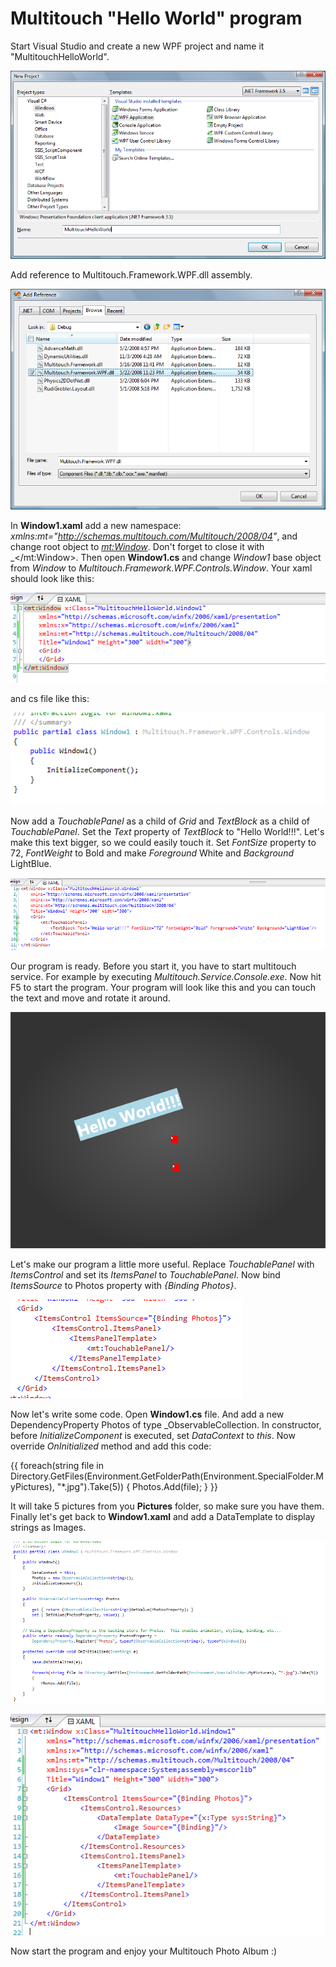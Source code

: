 # Multitouch "Hello World" program

Start Visual Studio and create a new WPF project and name it "MultitouchHelloWorld".

![](HelloWorld_CreateWpfProject.png)

Add reference to Multitouch.Framework.WPF.dll assembly.

![](HelloWorld_AddReference.png)

In **Window1.xaml** add a new namespace: _xmlns:mt="http://schemas.multitouch.com/Multitouch/2008/04"_, and change root object _<Window>_ to _<mt:Window>_. Don't forget to close it with _</mt:Window>. Then open **Window1.cs** and change _Window1_ base object from _Window_ to _Multitouch.Framework.WPF.Controls.Window_.
Your xaml should look like this:

![](HelloWorld_UsingMultitouchWindow.png)

and cs file like this:

![](HelloWorld_UsingMultitouchWindowCS.png)

Now add a _TouchablePanel_ as a child of _Grid_ and _TextBlock_ as a child of _TouchablePanel_. Set the _Text_ property of _TextBlock_ to "Hello World!!!".
Let's make this text bigger, so we could easily touch it. Set _FontSize_ property to 72, _FontWeight_ to Bold and make _Foreground_ White and _Background_ LightBlue.

![](HelloWorld_FinalProgram.png)

Our program is ready. Before you start it, you have to start multitouch service. For example by executing _Multitouch.Service.Console.exe_.
Now hit F5 to start the program. Your program will look like this and you can touch the text and move and rotate it around.

![](HelloWorld_ProgramRunning.png)

Let's make our program a little more useful. Replace _TouchablePanel_ with _ItemsControl_ and set its _ItemsPanel_ to _TouchablePanel_. Now bind _ItemsSource_ to Photos property with _{Binding Photos}_.

![](HelloWorld_ItemsControl.png)

Now let's write some code. Open **Window1.cs** file. And add a new DependencyProperty Photos of type _ObservableCollection<string>. In constructor, before _InitializeComponent_ is executed, set _DataContext_ to _this_. Now override _OnInitialized_ method and add this code:

{{
foreach(string file in Directory.GetFiles(Environment.GetFolderPath(Environment.SpecialFolder.MyPictures), "*.jpg").Take(5))
{
	Photos.Add(file);
}
}}

It will take 5 pictures from you **Pictures** folder, so make sure you have them.
Finally let's get back to **Window1.xaml** and add a DataTemplate to display strings as Images.

![](HelloWorld_PhotoAlbumCS.png)

![](HelloWorld_PhotoAlbumXaml.png)

Now start the program and enjoy your Multitouch Photo Album :)